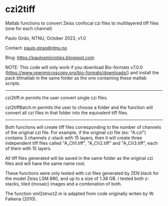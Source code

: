 # czi2tiff
Matlab functions to convert Zeiss confocal czi files to multilayered tiff files (one for each channel) 

Paulo Girão, NTNU, October 2023, v1.0

Contact: paulo.girao@ntnu.no

Blog: https://paulosmicrotips.blogspot.com

NOTE: This code will only work if you download Bio-formats v7.0.0 (https://www.openmicroscopy.org/bio-formats/downloads/)
and install the pack bfmatlab in the same folder as the one containing these matlab scripts. 

---

czi2tiff.m permits the user convert single czi files. 

czi2tiffBatch.m permits the user to choose a folder and the function will convert all czi files in that folder into the equivalent tiff files. 

---

Both functions will create tiff files corresponding to the number of channels of the original czi file. 
For example, if the original czi file (ex: "A.czi") contains 3 channels z-stack with 15 layers, then it will create three independent tiff files called "A_Ch1.tiff", "A_Ch2.tiff" and "A_Ch3.tiff", each of them with 15 layers.  

All tiff files generated will be saved in the same folder as the original czi files and will have the same name root. 

These functions were only tested with czi files generated by ZEN black for the model Zeiss LSM 880, and up to a size of 1.38 GB. 
I tested both z-stacks, tiled (mosaic) images and a combination of both. 

The function xml2struct2.m is adapted from code originally writen by W. Falkena (2010). 
